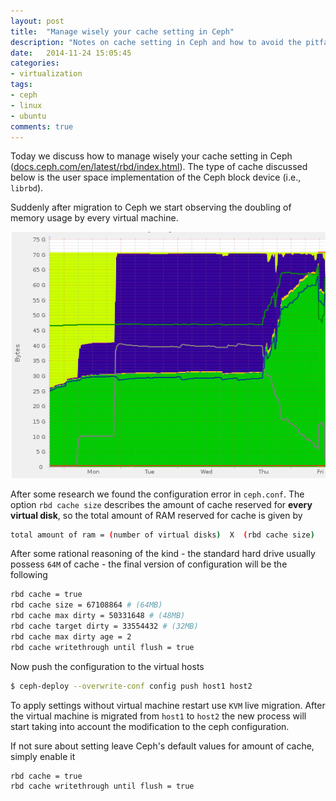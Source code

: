 ```yaml
---
layout: post
title:  "Manage wisely your cache setting in Ceph"
description: "Notes on cache setting in Ceph and how to avoid the pitfalls"
date:   2014-11-24 15:05:45
categories:
- virtualization
tags:
- ceph
- linux
- ubuntu
comments: true
---
```


Today we discuss how to manage wisely your cache setting in Ceph ([docs.ceph.com/en/latest/rbd/index.html](https://docs.ceph.com/en/latest/rbd/index.html)). The type of cache discussed below is the user space implementation of the Ceph block device (i.e., `librbd`).

Suddenly after migration to Ceph we start observing the doubling of memory usage by every virtual machine.


![Ceph memory consumption is doubling](/public/images/manage-wisely-cache-setting-ceph-1.png)

After some research we found the configuration error in `ceph.conf`. The option `rbd cache size` describes the amount of cache reserved for **every virtual disk**, so the total amount of RAM reserved for cache is given by


```bash
total amount of ram = (number of virtual disks)  X  (rbd cache size)
```

After some rational reasoning of the kind - the standard hard drive usually possess `64M` of cache - the final version of configuration will be the following

```bash
rbd cache = true
rbd cache size = 67108864 # (64MB)
rbd cache max dirty = 50331648 # (48MB)
rbd cache target dirty = 33554432 # (32MB)
rbd cache max dirty age = 2
rbd cache writethrough until flush = true
```


Now push the configuration to the virtual hosts

```bash
$ ceph-deploy --overwrite-conf config push host1 host2
```

To apply settings without virtual machine restart use `KVM` live migration. After the virtual machine is migrated from `host1` to `host2` the new process will start taking into account the modification to the ceph configuration.

If not sure about setting leave Ceph's default values for amount of cache, simply enable it

```bash
rbd cache = true
rbd cache writethrough until flush = true
```


